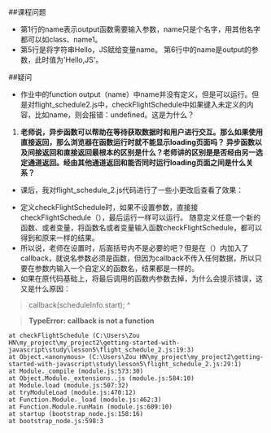 ##课程问题
* 第1行的name表示output函数需要输入参数，name只是个名字，用其他名字都可以如class、name1。
* 第5行是将字符串Hello，JS赋给变量name。
第6行中的name是output的参数，此时值为'Hello,JS'。



##疑问






*  作业中的function output（name）中name并没有定义，但是可以运行。但是对flight_schedule2.js中，checkFlightSchedule中如果键入未定义的内容，比如name，则会报错：undefined。这是为什么？





1. **老师说，异步函数可以帮助在等待获取数据时和用户进行交互。那么如果使用直接返回，那么浏览器在函数运行时就不能显示loading页面吗？
异步函数以及间接返回和直接返回最根本的区别是什么？老师讲的区别是是否经由另一选定通道返回。经由其他通道返回和能否同时运行loading页面之间是什么关系？**






* 课后，我对flight_schedule_2.js代码进行了一些小更改后查看了效果：
 - 定义checkFlightSchedule时，如果不设置参数，直接接checkFlightSchedule（），最后运行一样可以运行。
随意定义任意一个新的函数、或者变量，将函数名或者变量输入函数checkFlightSchedule，都可以得到和原来一样的结果。
 - 所以说，老师在设置时，后面括号内不是必要的吧？但是在（）内加入了callback，就说名参数必须是函数，但因为callback不传入任何数据，所以只要在参数内输入一个自定义的函数名，结果都是一样的。
 - 如果在原代码基础上，将最后调用的函数内参数去掉，为什么会提示错误，这又是什么原因：
>callback(scheduleInfo.start);
  ^

>**TypeError: callback is not a function**
>
    at checkFlightSchedule (C:\Users\Zou HN\my_project\my_project2\getting-started-with-javascript\study\lesson5\flight_schedule_2.js:19:3)   
    at Object.<anonymous> (C:\Users\Zou HN\my_project\my_project2\getting-started-with-javascript\study\lesson5\flight_schedule_2.js:29:1)   
    at Module._compile (module.js:573:30)        
    at Object.Module._extensions..js (module.js:584:10)
    at Module.load (module.js:507:32)
    at tryModuleLoad (module.js:470:12)  
    at Function.Module._load (module.js:462:3)                                        
    at Function.Module.runMain (module.js:609:10)
    at startup (bootstrap_node.js:158:16)
    at bootstrap_node.js:598:3

